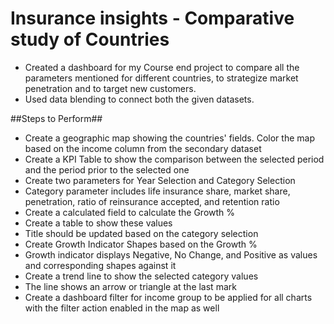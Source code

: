 # Insurance insights - Comparative study of Countries

- Created a dashboard for my Course end project to compare all the parameters mentioned for different countries, to strategize market penetration and to target new customers.  
- Used data blending to connect both the given datasets.

##Steps to Perform##
- Create a geographic map showing the countries' fields. Color the map based on the income column from the secondary dataset  
- Create a KPI Table to show the comparison between the selected period and the period prior to the selected one  
- Create two parameters for Year Selection and Category Selection  
- Category parameter includes life insurance share, market share, penetration, ratio of reinsurance accepted, and retention ratio  
- Create a calculated field to calculate the Growth %  
- Create a table to show these values  
- Title should be updated based on the category selection  
- Create Growth Indicator Shapes based on the Growth %  
- Growth indicator displays Negative, No Change, and Positive as values and corresponding shapes against it  
- Create a trend line to show the selected category values  
- The line shows an arrow or triangle at the last mark  
- Create a dashboard filter for income group to be applied for all charts with the filter action enabled in the map as well  
